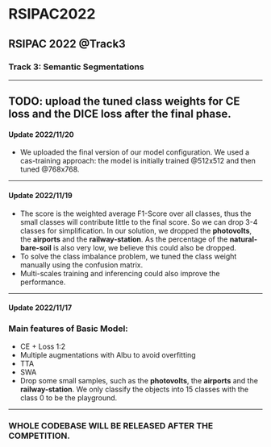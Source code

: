 # RSIPAC2022
RSIPAC 2022 @Track3
---
### Track 3: Semantic Segmentations
---
TODO: upload the tuned class weights for CE loss and the DICE loss after the final phase.
---
#### Update 2022/11/20
- We uploaded the final version of our model configuration. We used a cas-training approach: the model is initially trained @512x512 and then tuned @768x768. 

---
#### Update 2022/11/19
- The score is the weighted average F1-Score over all classes, thus the small classes will contribute little to the final score. So we can drop 3-4 classes for simplification. In our solution, we dropped the **photovolts**, the **airports** and the **railway-station**. As the percentage of the **natural-bare-soil** is also very low, we believe this could also be dropped.
- To solve the class imbalance problem, we tuned the class weight manually using the confusion matrix.
- Multi-scales training and inferencing could also improve the performance.


---
#### Update 2022/11/17
### Main features of Basic Model:
- CE + Loss 1:2
- Multiple augmentations with Albu to avoid overfitting
- TTA
- SWA 
- Drop some small samples, such as the  **photovolts**, the **airports** and the **railway-station**. We only classify the objects into 15 classes with the class 0 to be the playground.
---

### WHOLE CODEBASE WILL BE RELEASED AFTER THE COMPETITION.

